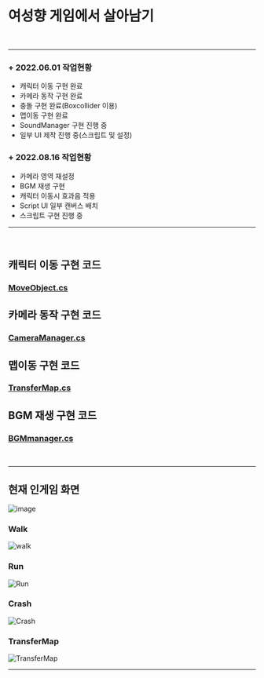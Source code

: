 여성향 게임에서 살아남기
==

<br>

- - -
### + 2022.06.01 작업현황
- 캐릭터 이동 구현 완료
- 카메라 동작 구현 완료
- 충돌 구현 완료(Boxcollider 이용)
- 맵이동 구현 완료
- SoundManager 구현 진행 중
- 일부 UI 제작 진행 중(스크립트 및 설정)

### + 2022.08.16 작업현황
- 카메라 영역 재설정
- BGM 재생 구현
- 캐릭터 이동시 효과음 적용
- Script UI 일부 캔버스 배치
- 스크립트 구현 진행 중
* * *
<br>


## 캐릭터 이동 구현 코드
### [MoveObject.cs](https://github.com/JeonDayeon/SOOunity/blob/d3e6e1b3c6fcfb5493c52bb2fdde77c8c439d1cf/SurviverOfOtome/Assets/Unan/Scripts/MovingObjects.cs)


## 카메라 동작 구현 코드
### [CameraManager.cs](https://github.com/JeonDayeon/SOOunity/blob/8fe593be4c146a1c26142b23a383ff09a823e354/SurviverOfOtome/Assets/Unan/Scripts/CameraManager.cs)

## 맵이동 구현 코드
### [TransferMap.cs](https://github.com/JeonDayeon/SOOunity/blob/main/SurviverOfOtome/Assets/Unan/Scripts/TransferMap.cs)

## BGM 재생 구현 코드
### [BGMmanager.cs](SurviverOfOtome/Assets/Unan/Scripts/BGMmanager.cs)
<br>

* * *
## 현재 인게임 화면
![image](https://user-images.githubusercontent.com/95409013/173210175-9ef3427c-8837-485e-b663-ee71edced1da.png)

### Walk
![walk](https://user-images.githubusercontent.com/95409013/173212974-449be5bc-cba5-4c35-82d8-7452b0fb435d.gif)

### Run
![Run](https://user-images.githubusercontent.com/95409013/173212990-8992a8c7-15ac-4bbc-83b7-fded8ff4769a.gif)

### Crash
![Crash](https://user-images.githubusercontent.com/95409013/173213007-21e6a00f-d0c5-4dd1-bedc-fe4250fcb42b.gif)

### TransferMap
![TransferMap](https://user-images.githubusercontent.com/95409013/173213131-7a61fe7b-1e87-4695-b422-20968c0adf3d.gif)
* * *
